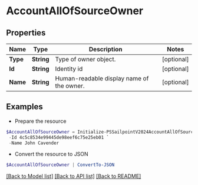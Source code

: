 # AccountAllOfSourceOwner
## Properties

Name | Type | Description | Notes
------------ | ------------- | ------------- | -------------
**Type** | **String** | Type of owner object. | [optional] 
**Id** | **String** | Identity id | [optional] 
**Name** | **String** | Human-readable display name of the owner. | [optional] 

## Examples

- Prepare the resource
```powershell
$AccountAllOfSourceOwner = Initialize-PSSailpointV2024AccountAllOfSourceOwner  -Type IDENTITY `
 -Id 4c5c8534e99445de98eef6c75e25eb01 `
 -Name John Cavender
```

- Convert the resource to JSON
```powershell
$AccountAllOfSourceOwner | ConvertTo-JSON
```

[[Back to Model list]](../README.md#documentation-for-models) [[Back to API list]](../README.md#documentation-for-api-endpoints) [[Back to README]](../README.md)

